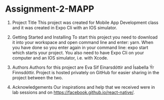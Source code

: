 # Assignment-2-MAPP

1. Project Title
This project was created for Mobile App Development class and it was created in Expo Cli with an IOS simulator. 

2. Getting Started and Installing
To start this project you need to download it into your workspace and open command line and enter: yarn. When you have done so you enter again in your command line: expo start which starts your project. You also need to have Expo Cli on your computer and an IOS simulator, i.e. with Xcode.

3. Authors
Authors for this project are Eva Sif Einarsdóttir and Ísabella Ýr Finnsdóttir. Project is hosted privately on GitHub for easier sharing in the project between the two.

4. Acknowledgements
Our inspirations and help that we received were in lab sessions and on https://facebook.github.io/react-native/. 